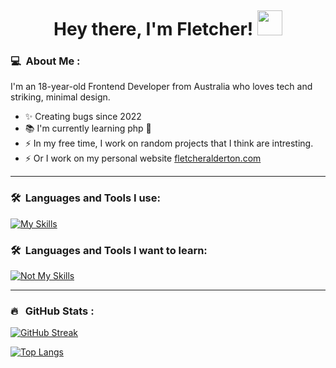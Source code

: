 <p align="center">
  <img src="https://komarev.com/ghpvc/?fletcher-alderton&style=flat-square&color=blue" alt="">
</p>

<h1 align="center">Hey there, I'm Fletcher! <img src="https://media.giphy.com/media/hvRJCLFzcasrR4ia7z/giphy.gif" width="40"></h1>


### :computer: &nbsp;About Me :

I'm an 18-year-old Frontend Developer from Australia who loves tech and striking, minimal design.

- ✨ Creating bugs since 2022
- 📚 I'm currently learning php :vomiting_face:
- ⚡ In my free time, I work on random projects that I think are intresting.
- ⚡ Or I work on my personal website [fletcheralderton.com](https://fletcheralderton.com)


---

### 🛠 &nbsp;Languages and Tools I use:

[![My Skills](https://skillicons.dev/icons?i=js,html,css,react,materialui,nodejs,docker,github,linux,nextjs,tailwind,vscode,cloudflare,supabase,vercel)](https://skillicons.dev)

### 🛠 &nbsp;Languages and Tools I want to learn:

[![Not My Skills](https://skillicons.dev/icons?i=mysql,graphql,kubernetes,threejs,ts,python,tauri,svelte)](https://skillicons.dev)

---

### 🔥 &nbsp; GitHub Stats :

[![GitHub Streak](http://github-readme-streak-stats.herokuapp.com?user=fletcher-alderton&theme=light&background=fffff)](https://git.io/streak-stats)

[![Top Langs](https://github-readme-stats.vercel.app/api/top-langs/?username=fletcher-alderton&layout=compact&theme=vision-friendly-light)](https://github.com/anuraghazra/github-readme-stats)

